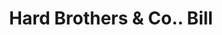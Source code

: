 ---
doi: 10.7916/D8TX4SJ0
date_other: '1880'
date_other_textual: 1880-1889
form: printed ephemera
genre:
- Invoices
name:
- Hard Brothers & Co.
object_in_context_url: https://biggert.cul.columbia.edu/items/view/ave_biggert_01670
subject_hierarchical_geographic:
- Oneida, New York, United States
subject_name:
- Hard Brothers & Co.
title: Hard Brothers & Co.. Bill
sort_title: Hard Brothers & Co.. Bill
call_number: ave_biggert_01670
coordinates:
- 43.085,-75.65333333333334
pid: ave_biggert_01670
identifiers: ave_biggert_01670
thumbnail: false
permalink: /biggert/ave_biggert_01670/
layout: iiif-image-page
---
